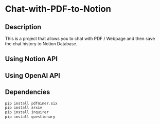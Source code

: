 # Chat-with-PDF-to-Notion

## Description
This is a project that allows you to chat with PDF / Webpage and then save the chat history to Notion Database.


## Using Notion API

## Using OpenAI API


## Dependencies
```bash
pip install pdfminer.six
pip install arxiv
pip install inquirer
pip install questionary
```

